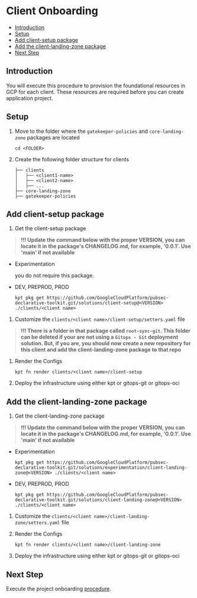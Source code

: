 # Client Onboarding

<!-- vscode-markdown-toc -->
* [Introduction](#Introduction)
* [Setup](#Setup)
* [Add client-setup package](#Addclient-setuppackage)
* [Add the client-landing-zone package](#Addtheclient-landing-zonepackage)
* [Next Step](#NextStep)

<!-- vscode-markdown-toc-config
	numbering=false
	autoSave=true
	/vscode-markdown-toc-config -->
<!-- /vscode-markdown-toc -->

## <a name='Introduction'></a>Introduction

You will execute this procedure to provision the foundational resources in GCP for each client. These resources are required before you can create application project.

## <a name='Setup'></a>Setup

1. Move to the folder where the `gatekeeper-policies` and `core-landing-zone` packages are located

    ```shell
    cd <FOLDER>
    ```

1. Create the following folder structure for clients

    ```text
    ├── clients
    │   ├── <client1-name>
    │   ├── <client2-name>
    │   ├── ...
    ├── core-landing-zone
    ├── gatekeeper-policies
    ```

## <a name='Addclient-setuppackage'></a>Add client-setup package

1. Get the client-setup package

> **!!! Update the command below with the proper VERSION, you can locate it in the package's CHANGELOG.md, for example, '0.0.1'. Use 'main' if not available**

- Experimentation

  you do not require this package.

- DEV, PREPROD, PROD

  ```shell
  kpt pkg get https://github.com/GoogleCloudPlatform/pubsec-declarative-toolkit.git/solutions/client-setup@<VERSION> ./clients/<client name>
  ```

1. Customize the `clients/<client name>/client-setup/setters.yaml` file

  > **!!! There is a folder in that package called `root-sync-git`. This folder can be deleted if your are not using a `Gitops - Git` deployment solution. But, if you are, you should now create a new repository for this client and add the client-landing-zone package to that repo**

1. Render the Configs

    ```shell
    kpt fn render clients/<client name>/client-setup
    ```

1. Deploy the infrastructure using either kpt or gitops-git or gitops-oci

## <a name='Addtheclient-landing-zonepackage'></a>Add the client-landing-zone package

1. Get the client-landing-zone package

> **!!! Update the command below with the proper VERSION, you can locate it in the package's CHANGELOG.md, for example, '0.0.1'. Use 'main' if not available**

- Experimentation

  ```shell
  kpt pkg get https://github.com/GoogleCloudPlatform/pubsec-declarative-toolkit.git/solutions/experimentation/client-landing-zone@<VERSION> ./clients/<client name>
  ```

- DEV, PREPROD, PROD

  ```shell
  kpt pkg get https://github.com/GoogleCloudPlatform/pubsec-declarative-toolkit.git/solutions/client-landing-zone@<VERSION> ./clients/<client name>
  ```

1. Customize the `clients/<client name>/client-landing-zone/setters.yaml` file

1. Render the Configs

    ```shell
    kpt fn render clients/<client name>/client-landing-zone
    ```

1. Deploy the infrastructure using either kpt or gitops-git or gitops-oci

## <a name='NextStep'></a>Next Step

Execute the project onboarding [procedure](onboarding-project.md).
